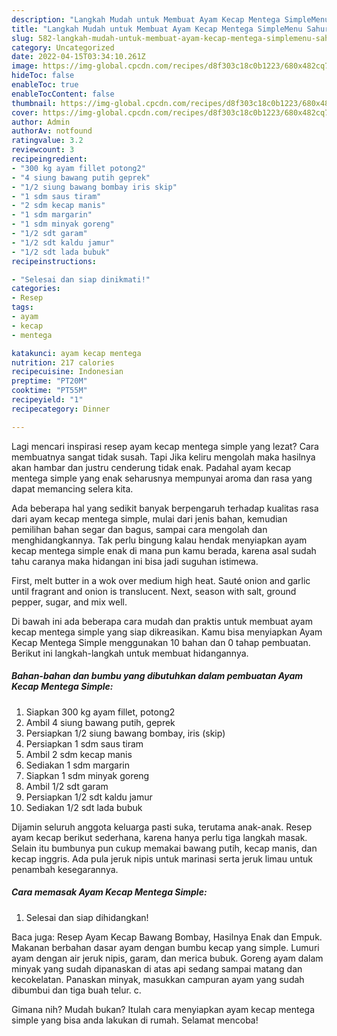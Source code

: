 ```yaml
---
description: "Langkah Mudah untuk Membuat Ayam Kecap Mentega SimpleMenu Sahur"
title: "Langkah Mudah untuk Membuat Ayam Kecap Mentega SimpleMenu Sahur"
slug: 582-langkah-mudah-untuk-membuat-ayam-kecap-mentega-simplemenu-sahur
category: Uncategorized
date: 2022-04-15T03:34:10.261Z
image: https://img-global.cpcdn.com/recipes/d8f303c18c0b1223/680x482cq70/ayam-kecap-mentega-simple-foto-resep-utama.jpg
hideToc: false
enableToc: true
enableTocContent: false
thumbnail: https://img-global.cpcdn.com/recipes/d8f303c18c0b1223/680x482cq70/ayam-kecap-mentega-simple-foto-resep-utama.jpg
cover: https://img-global.cpcdn.com/recipes/d8f303c18c0b1223/680x482cq70/ayam-kecap-mentega-simple-foto-resep-utama.jpg
author: Admin
authorAv: notfound
ratingvalue: 3.2
reviewcount: 3
recipeingredient:
- "300 kg ayam fillet potong2"
- "4 siung bawang putih geprek"
- "1/2 siung bawang bombay iris skip"
- "1 sdm saus tiram"
- "2 sdm kecap manis"
- "1 sdm margarin"
- "1 sdm minyak goreng"
- "1/2 sdt garam"
- "1/2 sdt kaldu jamur"
- "1/2 sdt lada bubuk"
recipeinstructions:

- "Selesai dan siap dinikmati!"
categories:
- Resep
tags:
- ayam
- kecap
- mentega

katakunci: ayam kecap mentega 
nutrition: 217 calories
recipecuisine: Indonesian
preptime: "PT20M"
cooktime: "PT55M"
recipeyield: "1"
recipecategory: Dinner

---
```



Lagi mencari inspirasi resep ayam kecap mentega simple yang lezat? Cara membuatnya sangat tidak susah. Tapi Jika keliru mengolah maka hasilnya akan hambar dan justru cenderung tidak enak. Padahal ayam kecap mentega simple yang enak seharusnya mempunyai aroma dan rasa yang dapat memancing selera kita.


Ada beberapa hal yang sedikit banyak berpengaruh terhadap kualitas rasa dari ayam kecap mentega simple, mulai dari jenis bahan, kemudian pemilihan bahan segar dan bagus, sampai cara mengolah dan menghidangkannya. Tak perlu bingung kalau hendak menyiapkan ayam kecap mentega simple enak di mana pun kamu berada, karena asal sudah tahu caranya maka hidangan ini bisa jadi suguhan istimewa.

First, melt butter in a wok over medium high heat. Sauté onion and garlic until fragrant and onion is translucent. Next, season with salt, ground pepper, sugar, and mix well.


Di bawah ini ada beberapa cara mudah dan praktis untuk membuat ayam kecap mentega simple yang siap dikreasikan. Kamu bisa menyiapkan Ayam Kecap Mentega Simple menggunakan 10 bahan dan 0 tahap pembuatan. Berikut ini langkah-langkah untuk membuat hidangannya.

<!--inarticleads1-->

##### Bahan-bahan dan bumbu yang dibutuhkan dalam pembuatan Ayam Kecap Mentega Simple:

1. Siapkan 300 kg ayam fillet, potong2
1. Ambil 4 siung bawang putih, geprek
1. Persiapkan 1/2 siung bawang bombay, iris (skip)
1. Persiapkan 1 sdm saus tiram
1. Ambil 2 sdm kecap manis
1. Sediakan 1 sdm margarin
1. Siapkan 1 sdm minyak goreng
1. Ambil 1/2 sdt garam
1. Persiapkan 1/2 sdt kaldu jamur
1. Sediakan 1/2 sdt lada bubuk


Dijamin seluruh anggota keluarga pasti suka, terutama anak-anak. Resep ayam kecap berikut sederhana, karena hanya perlu tiga langkah masak. Selain itu bumbunya pun cukup memakai bawang putih, kecap manis, dan kecap inggris. Ada pula jeruk nipis untuk marinasi serta jeruk limau untuk penambah kesegarannya. 

<!--inarticleads2-->

##### Cara memasak Ayam Kecap Mentega Simple:


1. Selesai dan siap dihidangkan!

Baca juga: Resep Ayam Kecap Bawang Bombay, Hasilnya Enak dan Empuk. Makanan berbahan dasar ayam dengan bumbu kecap yang simple. Lumuri ayam dengan air jeruk nipis, garam, dan merica bubuk. Goreng ayam dalam minyak yang sudah dipanaskan di atas api sedang sampai matang dan kecokelatan. Panaskan minyak, masukkan campuran ayam yang sudah dibumbui dan tiga buah telur. c. 

Gimana nih? Mudah bukan? Itulah cara menyiapkan ayam kecap mentega simple yang bisa anda lakukan di rumah. Selamat mencoba!
